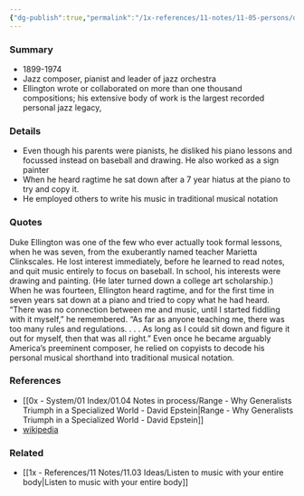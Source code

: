 ```yaml
---
{"dg-publish":true,"permalink":"/1x-references/11-notes/11-05-persons/duke-ellington/","title":"Duke Ellington"}
---
```



### Summary
- 1899-1974
- Jazz composer, pianist and leader of jazz orchestra
- Ellington wrote or collaborated on more than one thousand compositions; his extensive body of work is the largest recorded personal jazz legacy,

### Details
- Even though his parents were pianists, he disliked his piano lessons and focussed instead on baseball and drawing. He also worked as a sign painter
- When he heard ragtime he sat down after a 7 year hiatus at the piano to try and copy it.
- He employed others to write his music in traditional musical notation

### Quotes
Duke Ellington was one of the few who ever actually took formal lessons, when he was seven, from the exuberantly named teacher Marietta Clinkscales. He lost interest immediately, before he learned to read notes, and quit music entirely to focus on baseball. In school, his interests were drawing and painting. (He later turned down a college art scholarship.) When he was fourteen, Ellington heard ragtime, and for the first time in seven years sat down at a piano and tried to copy what he had heard. “There was no connection between me and music, until I started fiddling with it myself,” he remembered. “As far as anyone teaching me, there was too many rules and regulations. . . . As long as I could sit down and figure it out for myself, then that was all right.” Even once he became arguably America’s preeminent composer, he relied on copyists to decode his personal musical shorthand into traditional musical notation.

### References
- [[0x - System/01 Index/01.04 Notes in process/Range - Why Generalists Triumph in a Specialized World - David Epstein\|Range - Why Generalists Triumph in a Specialized World - David Epstein]]
- [wikipedia](https://en.wikipedia.org/wiki/Duke_Ellington)

### Related
- [[1x - References/11 Notes/11.03 Ideas/Listen to music with your entire body\|Listen to music with your entire body]]